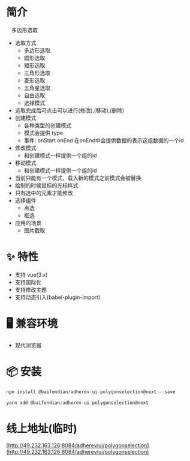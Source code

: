 # 简介
&ensp;&ensp;多边形选取

* 选取方式
  - 多边形选取
  - 圆形选取
  - 矩形选取
  - 三角形选取
  - 菱形选取
  - 五角星选取
  - 自由选取
  - 选择模式
* 选取完成后可点击可以进行(修改),(移动),(删除)
* 创建模式
  - 各种类型的创建模式
  - 模式会提供 type
  - 事件: onStart onEnd 在onEnd中会提供数据的表示这组数据的一个id
* 修改模式
  - 和创建模式一样提供一个组的id
* 移动模式
  - 和创建模式一样提供一个组的id
* 当前只能有一个模式，载入新的模式之前模式会被替换
* 绘制的时候鼠标的光标样式
* 只有选中的元素才能修改
* 选择组件
  - 点选
  - 框选
* 应用的场景
  - 图片截取

# ✨ 特性
- 支持 vue(3.x)
- 支持国际化
- 支持修改主题
- 支持动态引入(babel-plugin-import)

# 🖥 兼容环境
- 现代浏览器

# 📦 安装
```javascript
npm install @baifendian/adherev-ui-polygonselection@next --save
```

```javascript
yarn add @baifendian/adherev-ui-polygonselection@next
```

# 线上地址(临时)
[http://49.232.163.126:8084/adherev/ui/polygonselection](http://49.232.163.126:8084/adherev/ui/polygonselection)

